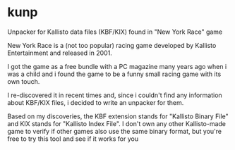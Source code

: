 # kunp
Unpacker for Kallisto data files (KBF/KIX) found in "New York Race" game

New York Race is a (not too popular) racing game developed by Kallisto Entertainment and released in 2001.

I got the game as a free bundle with a PC magazine many years ago when i was a child and i found the game to be a funny small racing game with its own touch.

I re-discovered it in recent times and, since i couldn't find any information about KBF/KIX files, i decided to write an unpacker for them.

Based on my discoveries, the KBF extension stands for "Kallisto Binary File" and KIX stands for "Kallisto Index File". I don't own any other Kallisto-made game to verify if other games also use the same binary format, but you're free to try this tool and see if it works for you
